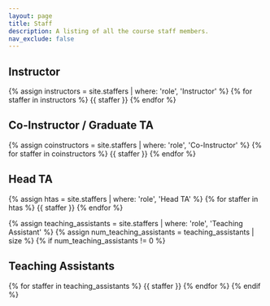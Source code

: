 ```yaml
---
layout: page
title: Staff
description: A listing of all the course staff members.
nav_exclude: false
---
```


## Instructor

{% assign instructors = site.staffers | where: 'role', 'Instructor' %}
{% for staffer in instructors %}
{{ staffer }}
{% endfor %}

## Co-Instructor / Graduate TA

{% assign coinstructors = site.staffers | where: 'role', 'Co-Instructor' %}
{% for staffer in coinstructors %}
{{ staffer }}
{% endfor %}

## Head TA

{% assign htas = site.staffers | where: 'role', 'Head TA' %}
{% for staffer in htas %}
{{ staffer }}
{% endfor %}


{% assign teaching_assistants = site.staffers | where: 'role', 'Teaching Assistant' %}
{% assign num_teaching_assistants = teaching_assistants | size %}
{% if num_teaching_assistants != 0 %}


## Teaching Assistants

{% for staffer in teaching_assistants %}
{{ staffer }}
{% endfor %}
{% endif %}